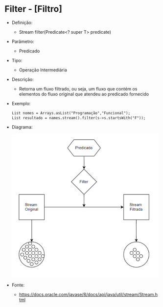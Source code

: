 # Filter - [Filtro]

- Definição: 
   - Stream<T> filter(Predicate<? super T> predicate)

- Parâmetro:
    - Predicado
    
- Tipo: 
    - Operação Intermediária

- Descrição: 
    - Retorna um fluxo filtrado, ou seja, um fluxo que contém os elementos do fluxo original que atendeu ao predicado fornecido

- Exemplo: 
    ```
    List nomes = Arrays.asList("Programação","Funcional");
    List resultado = names.stream().filter(s->s.startsWith("F"));
    ```
- Diagrama:

    ![Filter](../images/03_filter.png)

- Fonte: 
    - https://docs.oracle.com/javase/8/docs/api/java/util/stream/Stream.html
